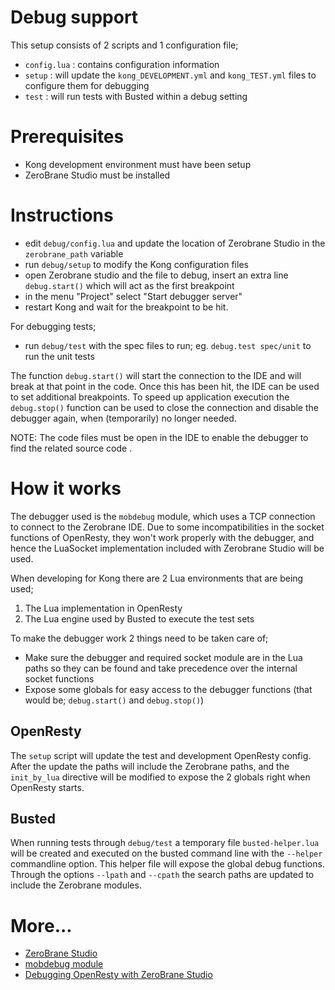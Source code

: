 Debug support
=============

This setup consists of 2 scripts and 1 configuration file;

 - `config.lua` : contains configuration information
 - `setup` : will update the `kong_DEVELOPMENT.yml` and `kong_TEST.yml` files to configure them for debugging
 - `test` : will run tests with Busted within a debug setting
 
Prerequisites
=============

- Kong development environment must have been setup
- ZeroBrane Studio must be installed

Instructions
============

- edit `debug/config.lua` and update the location of Zerobrane Studio in the `zerobrane_path` variable
- run `debug/setup` to modify the Kong configuration files
- open Zerobrane studio and the file to debug, insert an extra line `debug.start()` which will act as the first breakpoint
- in the menu "Project" select "Start debugger server"
- restart Kong and wait for the breakpoint to be hit.

For debugging tests;
- run `debug/test` with the spec files to run; eg. `debug.test spec/unit` to run the unit tests

The function `debug.start()` will start the connection to the IDE and will break at that point in the code. Once this has been hit, the IDE can be used to set additional breakpoints. To speed up application execution the `debug.stop()` function can be used to close the connection and disable the debugger again, when (temporarily) no longer needed.

NOTE: The code files must be open in the IDE to enable the debugger to find the related source code .

How it works
============
The debugger used is the `mobdebug` module, which uses a TCP connection to connect to the Zerobrane IDE. Due to some incompatibilities
in the socket functions of OpenResty, they won't work properly with the debugger, and hence the LuaSocket implementation included with
Zerobrane Studio will be used.

When developing for Kong there are 2 Lua environments that are being used;

1. The Lua implementation in OpenResty
2. The Lua engine used by Busted to execute the test sets

To make the debugger work 2 things need to be taken care of;

- Make sure the debugger and required socket module are in the Lua paths so they can be found and take precedence over the internal socket functions
- Expose some globals for easy access to the debugger functions (that would be; `debug.start()` and `debug.stop()`)

OpenResty
---------
The `setup` script will update the test and development OpenResty config. After the update the paths will include the Zerobrane paths, and the `init_by_lua` directive will be modified to expose the 2 globals right when OpenResty starts.

Busted
------
When running tests through `debug/test` a temporary file `busted-helper.lua` will be created and executed on the busted command line with the `--helper` commandline option. This helper file will expose the global debug functions. Through the options `--lpath` and `--cpath` the search paths are updated to include the Zerobrane modules.

More...
=======

- [ZeroBrane Studio](http://studio.zerobrane.com/)
- [mobdebug module](https://github.com/pkulchenko/MobDebug)
- [Debugging OpenResty with ZeroBrane Studio](http://notebook.kulchenko.com/zerobrane/debugging-openresty-nginx-lua-scripts-with-zerobrane-studio)



